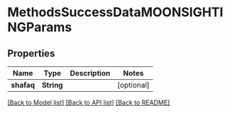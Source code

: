 # MethodsSuccessDataMOONSIGHTINGParams

## Properties
Name | Type | Description | Notes
------------ | ------------- | ------------- | -------------
**shafaq** | **String** |  | [optional] 

[[Back to Model list]](../README.md#documentation-for-models) [[Back to API list]](../README.md#documentation-for-api-endpoints) [[Back to README]](../README.md)


